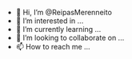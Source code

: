 - 👋 Hi, I’m @ReipasMerenneito
- 👀 I’m interested in ...
- 🌱 I’m currently learning ...
- 💞️ I’m looking to collaborate on ...
- 📫 How to reach me ...

<!---
ReipasMerenneito/ReipasMerenneito is a ✨ special ✨ repository because its `README.md` (this file) appears on your GitHub profile.
You can click the Preview link to take a look at your changes.
--->
